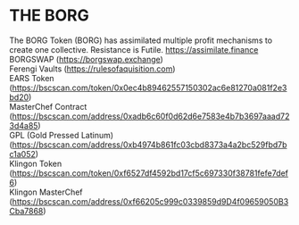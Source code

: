 # THE BORG
The BORG Token (BORG) has assimilated multiple profit mechanisms to create one collective. Resistance is Futile.
https://assimilate.finance
<br>
BORGSWAP (https://borgswap.exchange)
<br>
Ferengi Vaults (https://rulesofaquisition.com)
<br>
EARS Token (https://bscscan.com/token/0x0ec4b89462557150302ac6e81270a081f2e3bd20)
<br>
MasterChef Contract (https://bscscan.com/address/0xadb6c60f0d62d6e7583e4b7b3697aaad723d4a85)
<br>
GPL (Gold Pressed Latinum) (https://bscscan.com/address/0xb4974b861fc03cbd8373a4a2bc529fbd7bc1a052)
<br>
Klingon Token (https://bscscan.com/token/0xf6527df4592bd17cf5c697330f38781fefe7def6)
<br>
Klingon MasterChef (https://bscscan.com/address/0xf66205c999c0339859d9D4f09659050B3Cba7868)
